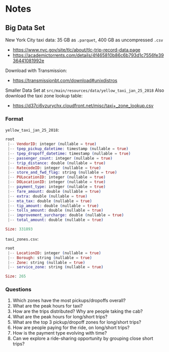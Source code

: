 # Notes

## Big Data Set

New York City taxi data:
35 GB as `.parquet`, 400 GB as uncompressed `.csv`

- https://www.nyc.gov/site/tlc/about/tlc-trip-record-data.page
- https://academictorrents.com/details/4f465810b86c6b793d1c7556fe3936441081992e

Download with Transmission:

- https://transmissionbt.com/download#unixdistros

Smaller Data Set at `src/main/resources/data/yellow_taxi_jan_25_2018`
Also download the taxi zone lookup table:

- https://d37ci6vzurychx.cloudfront.net/misc/taxi+_zone_lookup.csv

### Format

`yellow_taxi_jan_25_2018`:

```elixir
root
 |-- VendorID: integer (nullable = true)
 |-- tpep_pickup_datetime: timestamp (nullable = true)
 |-- tpep_dropoff_datetime: timestamp (nullable = true)
 |-- passenger_count: integer (nullable = true)
 |-- trip_distance: double (nullable = true)
 |-- RatecodeID: integer (nullable = true)
 |-- store_and_fwd_flag: string (nullable = true)
 |-- PULocationID: integer (nullable = true)
 |-- DOLocationID: integer (nullable = true)
 |-- payment_type: integer (nullable = true)
 |-- fare_amount: double (nullable = true)
 |-- extra: double (nullable = true)
 |-- mta_tax: double (nullable = true)
 |-- tip_amount: double (nullable = true)
 |-- tolls_amount: double (nullable = true)
 |-- improvement_surcharge: double (nullable = true)
 |-- total_amount: double (nullable = true)

Size: 331893
```

`taxi_zones.csv`:

```elixir
root
 |-- LocationID: integer (nullable = true)
 |-- Borough: string (nullable = true)
 |-- Zone: string (nullable = true)
 |-- service_zone: string (nullable = true)

Size: 265
```

### Questions

1. Which zones have the most pickups/dropoffs overall?
2. What are the peak hours for taxi?
3. How are the trips distributed? Why are people taking the cab?
4. What are the peak hours for long/short trips?
5. What are the top 3 pickup/dropoff zones for long/short trips?
6. How are people paying for the ride, on long/short trips?
7. How is the payment type evolving with time?
8. Can we explore a ride-sharing opportunity by grouping close short trips?
